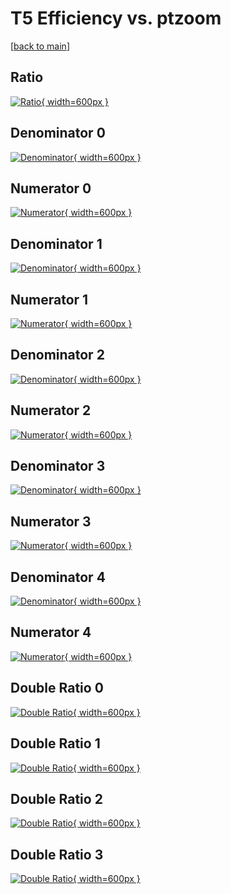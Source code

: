 # T5 Efficiency vs. ptzoom

[[back to main](./)]



## Ratio

[![Ratio](../mtv/var/T5_xtr_13_1_eff_ptzoom.png){ width=600px }](../mtv/var/T5_xtr_13_1_eff_ptzoom.pdf)

## Denominator 0

[![Denominator](../mtv/den/T5_xtr_13_1_eff_ptzoom_den0.png){ width=600px }](../mtv/den/T5_xtr_13_1_eff_ptzoom_den0.pdf)

## Numerator 0

[![Numerator](../mtv/num/T5_xtr_13_1_eff_ptzoom_num0.png){ width=600px }](../mtv/num/T5_xtr_13_1_eff_ptzoom_num0.pdf)

## Denominator 1

[![Denominator](../mtv/den/T5_xtr_13_1_eff_ptzoom_den1.png){ width=600px }](../mtv/den/T5_xtr_13_1_eff_ptzoom_den1.pdf)

## Numerator 1

[![Numerator](../mtv/num/T5_xtr_13_1_eff_ptzoom_num1.png){ width=600px }](../mtv/num/T5_xtr_13_1_eff_ptzoom_num1.pdf)

## Denominator 2

[![Denominator](../mtv/den/T5_xtr_13_1_eff_ptzoom_den2.png){ width=600px }](../mtv/den/T5_xtr_13_1_eff_ptzoom_den2.pdf)

## Numerator 2

[![Numerator](../mtv/num/T5_xtr_13_1_eff_ptzoom_num2.png){ width=600px }](../mtv/num/T5_xtr_13_1_eff_ptzoom_num2.pdf)

## Denominator 3

[![Denominator](../mtv/den/T5_xtr_13_1_eff_ptzoom_den3.png){ width=600px }](../mtv/den/T5_xtr_13_1_eff_ptzoom_den3.pdf)

## Numerator 3

[![Numerator](../mtv/num/T5_xtr_13_1_eff_ptzoom_num3.png){ width=600px }](../mtv/num/T5_xtr_13_1_eff_ptzoom_num3.pdf)

## Denominator 4

[![Denominator](../mtv/den/T5_xtr_13_1_eff_ptzoom_den4.png){ width=600px }](../mtv/den/T5_xtr_13_1_eff_ptzoom_den4.pdf)

## Numerator 4

[![Numerator](../mtv/num/T5_xtr_13_1_eff_ptzoom_num4.png){ width=600px }](../mtv/num/T5_xtr_13_1_eff_ptzoom_num4.pdf)

## Double Ratio 0

[![Double Ratio](../mtv/ratio/T5_xtr_13_1_eff_ptzoom_ratio0.png){ width=600px }](../mtv/ratio/T5_xtr_13_1_eff_ptzoom_ratio0.pdf)

## Double Ratio 1

[![Double Ratio](../mtv/ratio/T5_xtr_13_1_eff_ptzoom_ratio1.png){ width=600px }](../mtv/ratio/T5_xtr_13_1_eff_ptzoom_ratio1.pdf)

## Double Ratio 2

[![Double Ratio](../mtv/ratio/T5_xtr_13_1_eff_ptzoom_ratio2.png){ width=600px }](../mtv/ratio/T5_xtr_13_1_eff_ptzoom_ratio2.pdf)

## Double Ratio 3

[![Double Ratio](../mtv/ratio/T5_xtr_13_1_eff_ptzoom_ratio3.png){ width=600px }](../mtv/ratio/T5_xtr_13_1_eff_ptzoom_ratio3.pdf)

